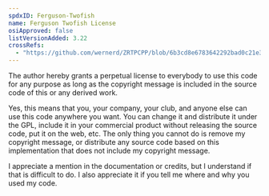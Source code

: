 ```yaml
---
spdxID: Ferguson-Twofish
name: Ferguson Twofish License
osiApproved: false
listVersionAdded: 3.22
crossRefs: 
  - "https://github.com/wernerd/ZRTPCPP/blob/6b3cd8e6783642292bad0c21e3e5e5ce45ff3e03/cryptcommon/twofish.c#L113C3-L127"
---
```


The author hereby grants a perpetual license to everybody to use this code for any purpose as long as the copyright message is included in the source code of this or any derived work.

Yes, this means that you, your company, your club, and anyone else can use this code anywhere you want. You can change it and distribute it under the GPL, include it in your commercial product without releasing the source code, put it on the web, etc. The only thing you cannot do is remove my copyright message, or distribute any source code based on this implementation that does not include my copyright message.

I appreciate a mention in the documentation or credits, but I understand if that is difficult to do. I also appreciate it if you tell me where and why you used my code.
